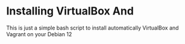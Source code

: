 # Installing VirtualBox And 

This is just a simple bash script to install automatically VirtualBox and Vagrant on your Debian 12
